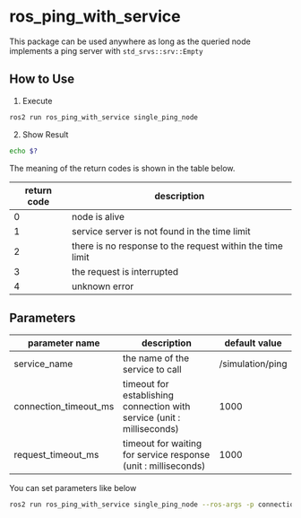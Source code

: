 # ros_ping_with_service

This package can be used anywhere as long as the queried node implements a ping server with `std_srvs::srv::Empty`

## How to Use

1. Execute
```bash
ros2 run ros_ping_with_service single_ping_node
```

2. Show Result
```bash
echo $?
```

The meaning of the return codes is shown in the table below.

| return code | description                                               |
|-------------|-----------------------------------------------------------|
| 0           | node is alive                                             |
| 1           | service server is not found in the time limit             |
| 2           | there is no response to the request within the time limit |
| 3           | the request is interrupted                                |
| 4           | unknown error                                             |

## Parameters

| parameter name        | description                                                            | default value    |
|-----------------------|------------------------------------------------------------------------|------------------|
| service_name          | the name of the service to call                                        | /simulation/ping |
| connection_timeout_ms | timeout for establishing connection with service (unit : milliseconds) | 1000             |
| request_timeout_ms    | timeout for waiting for service response (unit : milliseconds)         | 1000             | 

You can set parameters like below
```bash
ros2 run ros_ping_with_service single_ping_node --ros-args -p connection_timeout_ms:=500

```

